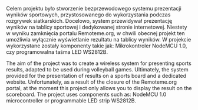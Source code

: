 Celem projektu było stworzenie bezprzewodowego systemu prezentacji wyników sportowych, przystosowanego do wykorzystania podczas rozgrywek siatkarskich. 
Docelowo, system przewidywał prezentację wyników na tablicy sportowej i dedykowanej stronie internetowej. 
Niestety w wyniku zamknięcia portalu Remoteme.org, w chwili obecnej projekt ten umożliwia wyłącznie wyświetlanie rezultatu na tablicy wyników.
W projekcie wykorzystane zostały komponenty takie jak: Mikrokontroler NodeMCU 1.0, czy programowalna taśma LED WS2812B.

The aim of the project was to create a wireless system for presenting sports results, adapted to be used during volleyball games.
Ultimately, the system provided for the presentation of results on a sports board and a dedicated website.
Unfortunately, as a result of the closure of the Remoteme.org portal, at the moment this project only allows you to display the result on the scoreboard.
The project uses components such as: NodeMCU 1.0 microcontroller or programmable LED strip WS2812B.
